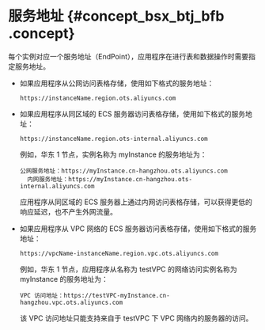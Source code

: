 # 服务地址 {#concept_bsx_btj_bfb .concept}

每个实例对应一个服务地址（EndPoint），应用程序在进行表和数据操作时需要指定服务地址。

-   如果应用程序从公网访问表格存储，使用如下格式的服务地址：

    ```
    https://instanceName.region.ots.aliyuncs.com
    ```

-   如果应用程序从同区域的 ECS 服务器访问表格存储，使用如下格式的服务地址：

    ```
    https://instanceName.region.ots-internal.aliyuncs.com
    ```

    例如，华东 1 节点，实例名称为 myInstance 的服务地址为：

    ```
    公网服务地址：https://myInstance.cn-hangzhou.ots.aliyuncs.com
      内网服务地址：https://myInstance.cn-hangzhou.ots-internal.aliyuncs.com
    ```

    应用程序从同区域的 ECS 服务器上通过内网访问表格存储，可以获得更低的响应延迟，也不产生外网流量。

-   如果应用程序从 VPC 网络的 ECS 服务器访问表格存储，使用如下格式的服务地址：

    ```
    https://vpcName-instanceName.region.vpc.ots.aliyuncs.com
    ```

    例如，华东 1 节点，应用程序从名称为 testVPC 的网络访问实例名称为 myInstance 的服务地址为：

    ```
    VPC 访问地址：https://testVPC-myInstance.cn-hangzhou.vpc.ots.aliyuncs.com
    ```

    该 VPC 访问地址只能支持来自于 testVPC 下 VPC 网络内的服务器的访问。


